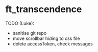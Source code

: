 # ft_transcendence

TODO (Luke):
- sanitise git repo
- move scrollbar hiding to css file
- delete accessToken, check messages
